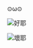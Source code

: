⊙ω⊙

![好耶](https://github-readme-stats.vercel.app/api/top-langs/?username=syimyuzya&theme=vue)

![壞耶](https://github-readme-stats.vercel.app/api?username=syimyuzya&theme=vue&show_icons=true&include_all_commits=true)

